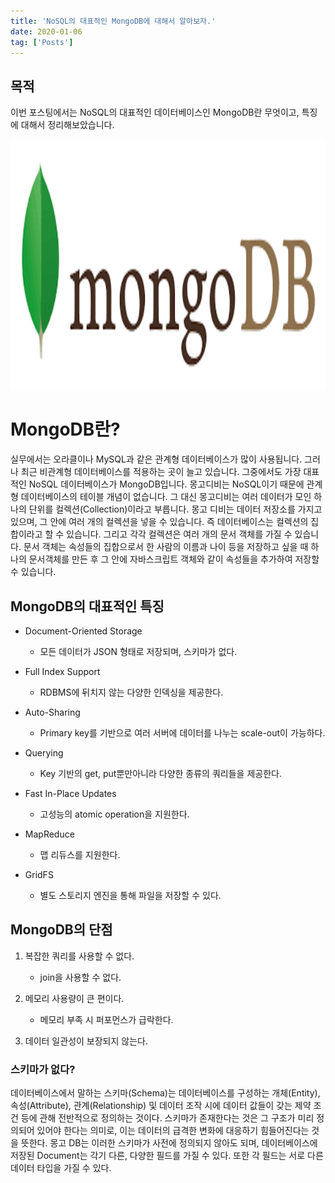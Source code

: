 ```yaml
---
title: 'NoSQL의 대표적인 MongoDB에 대해서 알아보자.'
date: 2020-01-06
tag: ['Posts']
---
```


## 목적

이번 포스팅에서는 NoSQL의 대표적인 데이터베이스인 MongoDB란 무엇이고, 특징에 대해서 정리해보았습니다.

<img src='../assets/images/mongodb.png' width='700px' height='400px'/>

# MongoDB란?

실무에서는 오라클이나 MySQL과 같은 관계형 데이터베이스가 많이 사용됩니다. 그러나 최근 비관계형 데이터베이스를 적용하는 곳이 늘고 있습니다. 그중에서도 가장 대표적인 NoSQL 데이터베이스가 MongoDB입니다.
몽고디비는 NoSQL이기 때문에 관계형 데이터베이스의 테이블 개념이 없습니다. 그 대신 몽고디비는 여러 데이터가 모인 하나의 단위를 컬렉션(Collection)이라고 부릅니다.
몽고 디비는 데이터 저장소를 가지고 있으며, 그 안에 여러 개의 컬렉션을 넣을 수 있습니다. 즉 데이터베이스는 컬렉션의 집합이라고 할 수 있습니다. 그리고 각각 컬렉션은 여러 개의 문서 객체를 가질 수 있습니다. 문서 객체는 속성들의 집합으로서 한 사람의 이름과 나이 등을 저장하고 싶을 때 하나의 문서객체를 만든 후 그 안에 자바스크립트 객체와 같이 속성들을 추가하여 저장할 수 있습니다.

## MongoDB의 대표적인 특징

- Document-Oriented Storage

  - 모든 데이터가 JSON 형태로 저장되며, 스키마가 없다.

- Full Index Support

  - RDBMS에 뒤치지 않는 다양한 인덱싱을 제공한다.

- Auto-Sharing

  - Primary key를 기반으로 여러 서버에 데이터를 나누는 scale-out이 가능하다.

- Querying

  - Key 기반의 get, put뿐만아니라 다양한 종류의 쿼리들을 제공한다.

- Fast In-Place Updates

  - 고성능의 atomic operation을 지원한다.

- MapReduce

  - 맵 리듀스를 지원한다.

- GridFS
  - 별도 스토리지 엔진을 통해 파일을 저장할 수 있다.

## MongoDB의 단점

1. 복잡한 쿼리를 사용할 수 없다.

   - join을 사용할 수 없다.

2. 메모리 사용량이 큰 편이다.

   - 메모리 부족 시 퍼포먼스가 급락한다.

3. 데이터 일관성이 보장되지 않는다.

### 스키마가 없다?

데이터베이스에서 말하는 스키마(Schema)는 데이터베이스를 구성하는 개체(Entity), 속성(Attribute), 관계(Relationship) 및 데이터 조작 시에 데이터 값들이 갖는 제약 조건 등에 관해 전반적으로 정의하는 것이다. 스키마가 존재한다는 것은 그 구조가 미리 정의되어 있어야 한다는 의미로, 이는 데이터의 급격한 변화에 대응하기 힘들어진다는 것을 뜻한다. 몽고 DB는 이러한 스키마가 사전에 정의되지 않아도 되며, 데이터베이스에 저장된 Document는 각기 다른, 다양한 필드를 가질 수 있다. 또한 각 필드는 서로 다른 데이터 타입을 가질 수 있다.
